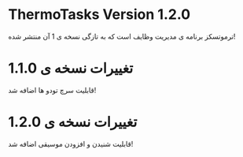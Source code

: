 # ThermoTasks Version 1.2.0

ترموتسکز برنامه ی مدیریت وظایف است که به تازگی نسخه ی 1 آن منتشر شده!

# تغییرات نسخه ی 1.1.0
قابلیت سرچ تودو ها اضافه شد!

# تغییرات نسخه ی 1.2.0
قابلیت شنیدن و افزودن موسیقی اضافه شد!